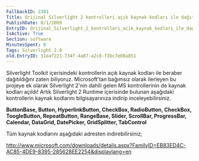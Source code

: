 ```yaml
---
FallbackID: 2301
Title: Orijinal Silverlight 2 kontrolleri açık kaynak kodları ile dağıtımda!
PublishDate: 8/1/2009
EntryID: Orijinal_Silverlight_2_kontrolleri_acik_kaynak_kodlari_ile_dagitimda
IsActive: True
Section: software
MinutesSpent: 0
Tags: Silverlight 2.0
old.EntryID: 31eaf221-734f-4a87-a2c8-f3bc7e08a851
---
```

Silverlight Toolkit içerisindeki kontrollerin açık kaynak kodları ile
beraber dağıtıldığını zaten biliyoruz. Microsoft'tan bağımsız olarak
ilerleyen bu projeye ek olarak Silverlight 2'nin dahili gelen MS
kontrollerinin de kaynak kodları açıldı! Artık Silverlight 2 Runtime
içerisinde bulunan aşağıdaki kontrollerin kaynak kodlarını
bilgisayarınıza indirip inceleyebilirsiniz.

**ButtonBase, Button, HyperlinkButton, CheckBox, RadioButton, CheckBox,
ToogleButton, RepeatButton, RangeBase, Slider, ScrollBar, ProgressBar,
Calendar, DataGrid, DatePicker, GridSplitter, TabControl**

Tüm kaynak kodlarını aşağıdaki adresten indirebilirsiniz;

<http://www.microsoft.com/downloads/details.aspx?FamilyID=EB83ED4C-AC85-4DE9-8395-285628EE2254&displaylang=en>


